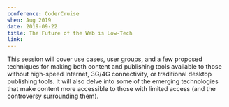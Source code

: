 ```yaml
---
conference: CoderCruise
when: Aug 2019
date: 2019-09-22
title: The Future of the Web is Low-Tech
link:
---
```

This session will cover use cases, user groups, and a few proposed techniques for making both content and publishing tools available to those without high-speed Internet, 3G/4G connectivity, or traditional desktop publishing tools. It will also delve into some of the emerging technologies that make content more accessible to those with limited access (and the controversy surrounding them).